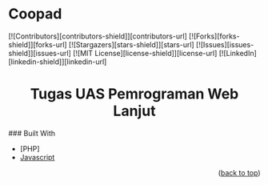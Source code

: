 # Coopad

<!-- PROJECT SHIELDS -->
[![Contributors][contributors-shield]][contributors-url]
[![Forks][forks-shield]][forks-url]
[![Stargazers][stars-shield]][stars-url]
[![Issues][issues-shield]][issues-url]
[![MIT License][license-shield]][license-url]
[![LinkedIn][linkedin-shield]][linkedin-url]

<H1 align="center">Tugas UAS Pemrograman Web Lanjut</H1>
### Built With

* [PHP]
* [Javascript](https://reactjs.org/)

<p align="right">(<a href="#top">back to top</a>)</p>

